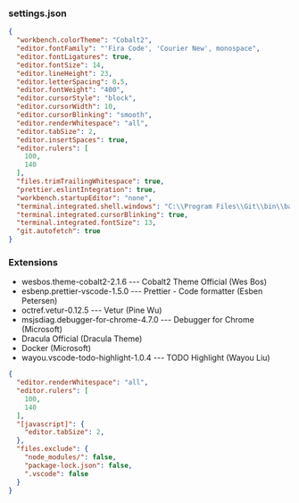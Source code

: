 ### settings.json

```json
{
  "workbench.colorTheme": "Cobalt2",
  "editor.fontFamily": "'Fira Code', 'Courier New', monospace",
  "editor.fontLigatures": true,
  "editor.fontSize": 14,
  "editor.lineHeight": 23,
  "editor.letterSpacing": 0.5,
  "editor.fontWeight": "400",
  "editor.cursorStyle": "block",
  "editor.cursorWidth": 10,
  "editor.cursorBlinking": "smooth",
  "editor.renderWhitespace": "all",
  "editor.tabSize": 2,
  "editor.insertSpaces": true,
  "editor.rulers": [
    100,
    140
  ],
  "files.trimTrailingWhitespace": true,
  "prettier.eslintIntegration": true,
  "workbench.startupEditor": "none",
  "terminal.integrated.shell.windows": "C:\\Program Files\\Git\\bin\\bash.exe",
  "terminal.integrated.cursorBlinking": true,
  "terminal.integrated.fontSize": 13,
  "git.autofetch": true
}
```

### Extensions

- wesbos.theme-cobalt2-2.1.6 --- Cobalt2 Theme Official (Wes Bos)
- esbenp.prettier-vscode-1.5.0 --- Prettier - Code formatter (Esben Petersen)
- octref.vetur-0.12.5 --- Vetur (Pine Wu)
- msjsdiag.debugger-for-chrome-4.7.0 --- Debugger for Chrome (Microsoft)
- Dracula Official (Dracula Theme)
- Docker (Microsoft)
- wayou.vscode-todo-highlight-1.0.4 --- TODO Highlight (Wayou Liu)


```json
{
  "editor.renderWhitespace": "all",
  "editor.rulers": [
    100,
    140
  ],
  "[javascript]": {
    "editor.tabSize": 2,
  },
  "files.exclude": {
    "node_modules/": false,
    "package-lock.json": false,
    ".vscode": false
  }
}
```
